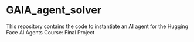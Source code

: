 # GAIA_agent_solver
This repository contains the code to instantiate an AI agent for the Hugging Face AI Agents Course: Final Project
